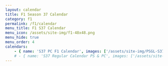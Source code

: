 ```yaml
---
layout: calendar
title: F1 Season 37 Calendar
category: f1
permalink: /f1/calendar
menu_title: F1 S37 Calendar
menu_icon: /assets/site-img/f1-48x48.png
menu_hide: true
menu_order: 4
calendars:
    - { name: 'S37 PC F1 Calendar', images: ['/assets/site-img/PSGL-S37-Calendar-PC-F1.jpg'], width: 1200, height: 675 }
    # - { name: 'S37 Regular Calendar PS & PC', images: ['/assets/site-img/PSGL-S37-Calendar-Regular.png'], width: 2160, height: 1132 }
---
```


